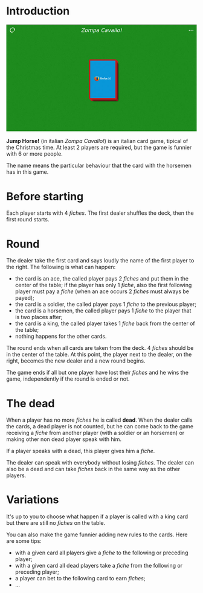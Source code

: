 Introduction
============

![Screenshot main screen](img/screenshot1.jpg "App main screen")

**Jump Horse!** (in italian *Zompa Cavallo!*) is an italian card game, tipical of the Christmas time. At least 2 players are required, but the game is funnier with 6 or more people.

The name means the particular behaviour that the card with the horsemen has in this game.

Before starting
===============

Each player starts with 4 *fiches*. The first dealer shuffles the deck, then the first round starts.

Round
=====

The dealer take the first card and says loudly the name of the first player to the right. The following is what can happen:

* the card is an ace, the called player pays 2 *fiches* and put them in the center of the table; if the player has only 1 *fiche*, also the first following player must pay a *fiche* (when an ace occurs 2 *fiches* must always be payed);
* the card is a soldier, the called player pays 1 *fiche* to the previous player;
* the card is a horsemen, the called player pays 1 *fiche* to the player that is two places after;
* the card is a king, the called player takes 1 *fiche* back from the center of the table;
* nothing happens for the other cards.

The round ends when all cards are taken from the deck. 4 *fiches* should be in the center of the table. At this point, the player next to the dealer, on the right, becomes the new dealer and a new round begins.

The game ends if all but one player have lost their *fiches* and he wins the game, independently if the round is ended or not.

The dead
========

When a player has no more *fiches* he is called **dead**. When the dealer calls the cards, a dead player is not counted, but he can come back to the game receiving a *fiche* from another player (with a soldier or an horsemen) or making other non dead player speak with him.

If a player speaks with a dead, this player gives him a *fiche*.

The dealer can speak with everybody without losing *fiches*. The dealer can also be a dead and can take *fiches* back in the same way as the other players.

Variations
==========

It's up to you to choose what happen if a player is called with a king card but there are still no *fiches* on the table.

You can also make the game funnier adding new rules to the cards. Here are some tips:

* with a given card all players give a *fiche* to the following or preceding player;
* with a given card all dead players take a *fiche* from the following or preceding player;
* a player can bet to the following card to earn *fiches*;
* ...
